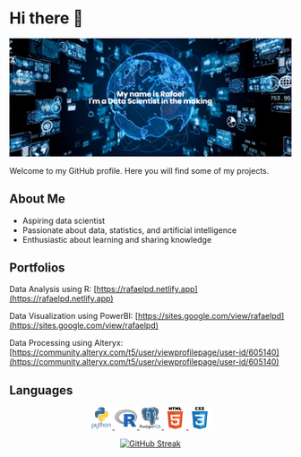# Hi there 👋

[![MasterHead](https://github.com/rafaelpd887/rafaelpd887/blob/main/banners/banner%20(2).png)](https://github.com/rafaelpd887)

Welcome to my GitHub profile. Here you will find some of my projects.

## About Me
- Aspiring data scientist
- Passionate about data, statistics, and artificial intelligence
- Enthusiastic about learning and sharing knowledge

## Portfolios

Data Analysis using R:
[https://rafaelpd.netlify.app](https://rafaelpd.netlify.app)

Data Visualization using PowerBI:
[https://sites.google.com/view/rafaelpd](https://sites.google.com/view/rafaelpd)

Data Processing using Alteryx:
[https://community.alteryx.com/t5/user/viewprofilepage/user-id/605140](https://community.alteryx.com/t5/user/viewprofilepage/user-id/605140)

## Languages
<p align="center">
  <a href="https://www.python.org" target="_blank"> 
    <img src="https://github.com/devicons/devicon/blob/master/icons/python/python-original-wordmark.svg" alt="python" width="40" height="40"/> 
  </a> 
  <a href="https://www.r-project.org/" target="_blank"> 
    <img src="https://github.com/devicons/devicon/blob/master/icons/r/r-original.svg" alt="r" width="40" height="40"/> 
  </a> 
  <a href="https://www.w3schools.com/sql/" target="_blank"> 
    <img src="https://github.com/devicons/devicon/blob/master/icons/postgresql/postgresql-original-wordmark.svg" alt="sql" width="40" height="40"/> 
  </a> 
<a href="https://www.w3schools.com/html/" target="_blank"> 
    <img src="https://github.com/devicons/devicon/blob/master/icons/html5/html5-original-wordmark.svg" alt="html" width="40" height="40"/> 
  </a>
  <a href="https://www.w3schools.com/css/" target="_blank"> 
    <img src="https://github.com/devicons/devicon/blob/master/icons/css3/css3-original-wordmark.svg" alt="css" width="40" height="40"/> 
  </a>
</p>

<p align="center">
 <a href="https://git.io/streak-stats"><img src="https://github-readme-streak-stats.herokuapp.com?user=rafaelpd887&theme=transparent" alt="GitHub Streak" /></a>
</p>

<!--
**rafaelpd887/rafaelpd887** is a ✨ _special_ ✨ repository because its `README.md` (this file) appears on your GitHub profile.

Here are some ideas to get you started:

- 🔭 I’m currently working on ...
- 🌱 I’m currently learning ...
- 👯 I’m looking to collaborate on ...
- 🤔 I’m looking for help with ...
- 💬 Ask me about ...
- 📫 How to reach me: ...
- 😄 Pronouns: ...
- ⚡ Fun fact: ...
-->
